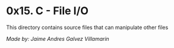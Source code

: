 # 0x15. C - File I/O

This directory contains source files that can manipulate other files

*Made by: Jaime Andres Galvez Villamarin*
